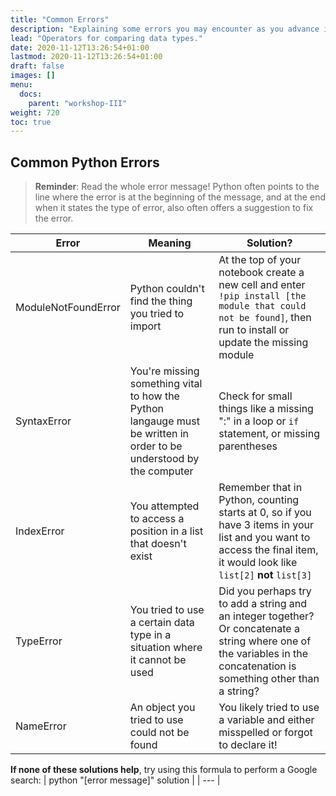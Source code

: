 ```yaml
---
title: "Common Errors"
description: "Explaining some errors you may encounter as you advance in your programming journey!"
lead: "Operators for comparing data types."
date: 2020-11-12T13:26:54+01:00
lastmod: 2020-11-12T13:26:54+01:00
draft: false
images: []
menu:
  docs:
    parent: "workshop-III"
weight: 720
toc: true
---
```


## Common Python Errors
> **Reminder**: Read the whole error message! Python often points to the line where the error is at the beginning of the message, and at the end when it states the type of error, also often offers a suggestion to fix the error.

| Error               | Meaning | Solution? |
| ------------------- | ------- | --------- |
| ModuleNotFoundError | Python couldn't find the thing you tried to import | At the top of your notebook create a new cell and enter `!pip install [the module that could not be found]`, then run to install or update the missing module |
| SyntaxError         | You're missing something vital to how the Python langauge must be written in order to be understood by the computer | Check for small things like a missing ":" in a loop or `if` statement, or missing parentheses |
| IndexError          | You attempted to access a position in a list that doesn't exist | Remember that in Python, counting starts at 0, so if you have 3 items in your list and you want to access the final item, it would look like `list[2]` **not** `list[3]` |
| TypeError           | You tried to use a certain data type in a situation where it cannot be used | Did you perhaps try to add a string and an integer together? Or concatenate a string where one of the variables in the concatenation is something other than a string? |
| NameError           | An object you tried to use could not be found | You likely tried to use a variable and either misspelled or forgot to declare it! |

**If none of these solutions help**, try using this formula to perform a Google search:
| python "[error message]" solution |
| --- |
